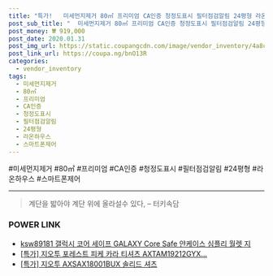 ```yaml
--- 
title: "특가!   미세먼지제거 80㎡ 프리미엄 CA인증 청정도표시 필터점검알림 24평형 라온하우스 스마트폰제어 7000 숯탈취..." 
post_sub_title: "  미세먼지제거 80㎡ 프리미엄 CA인증 청정도표시 필터점검알림 24평형 라온하우스 스마트폰제어 7000 숯탈취필터 블루스카이 기사설치 삼성전자 미세먼지집진필터 공기청정기 AX80R7580WDD" 
post_money: ₩ 919,000 
post_date: 2020.01.31 
post_img_url: https://static.coupangcdn.com/image/vendor_inventory/4a8c/1f7d2fd60f6be55a5e8ca1a3aaf5a05b7fe2a549efc7bc9cb2826f545f6d.jpg 
post_link_url: https://coupa.ng/bnO13R 
categories: 
  - vendor_inventory 
tags: 
  - 미세먼지제거 
  - 80㎡ 
  - 프리미엄 
  - CA인증 
  - 청정도표시 
  - 필터점검알림 
  - 24평형 
  - 라온하우스 
  - 스마트폰제어 
--- 
```

  #미세먼지제거 #80㎡ #프리미엄 #CA인증 #청정도표시 #필터점검알림 #24평형 #라온하우스 #스마트폰제어 
<hr> 

> 계단을 밟아야 계단 위에 올라설수 있다, – 터키속담 


### POWER LINK

* <a href="https://blog.naver.com/fasyy4321/221792000356" target="_blank">ksw89181 갤럭시 코어 세이프 GALAXY Core Safe 얀케이스 심플리 월렛 지</a>
* <a href="https://blog.naver.com/an0733/221791992921" target="_blank">[특가] 지오투 포레스트 피케 카라 티셔츠 AXTAM19212GYX...</a>
* <a href="https://blog.naver.com/sakai111/221791340833" target="_blank">[특가] 지오투 AXSAX18001BUX 솔리드 셔츠</a>
